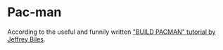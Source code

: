 # Pac-man

According to the useful and funnily written ["BUILD PACMAN" tutorial by Jeffrey Biles](https://leanpub.com/buildpacman). 

